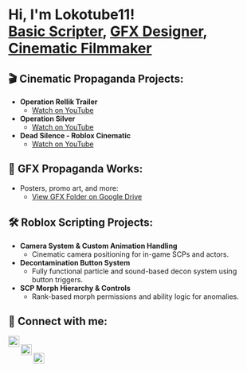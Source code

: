 <h1>Hi, I'm Lokotube11!<br/>
<a href="https://github.com/Lokotube11">Basic Scripter</a>, 
<a href="https://drive.google.com/drive/folders/1knKv79VAIYfchP7NAaCcDkwJ-PAWdV3O">GFX Designer</a>, 
<a href="https://www.youtube.com/@lokotube11">Cinematic Filmmaker</a></h1>

<h2>🎬 Cinematic Propaganda Projects:</h2>

- <b>Operation Rellik Trailer</b>  
  - [Watch on YouTube](https://www.youtube.com/watch?v=-5e3BaFRe0M)
- <b>Operation Silver</b>  
  - [Watch on YouTube](https://www.youtube.com/watch?v=brKAmwVw_SM)
- <b>Dead Silence - Roblox Cinematic</b>  
  - [Watch on YouTube](https://www.youtube.com/watch?v=4RulCGf35yE)

<h2>🎨 GFX Propaganda Works:</h2>

- Posters, promo art, and more:  
  - [View GFX Folder on Google Drive](https://drive.google.com/drive/folders/1knKv79VAIYfchP7NAaCcDkwJ-PAWdV3O)

<h2>🛠️ Roblox Scripting Projects:</h2>

- <b>Camera System & Custom Animation Handling</b>  
  - Cinematic camera positioning for in-game SCPs and actors.
- <b>Decontamination Button System</b>  
  - Fully functional particle and sound-based decon system using button triggers.
- <b>SCP Morph Hierarchy & Controls</b>  
  - Rank-based morph permissions and ability logic for anomalies.

<h2> 🤳 Connect with me:</h2>

[<img align="left" alt="Lokotube11 | YouTube" width="22px" src="https://cdn.jsdelivr.net/npm/simple-icons@v3/icons/youtube.svg" />][youtube]  
[<img align="left" alt="Lokotube11 | Roblox" width="22px" src="https://cdn.jsdelivr.net/npm/simple-icons@v3/icons/roblox.svg" />][roblox]  
[<img align="left" alt="Lokotube11 | GitHub" width="22px" src="https://cdn.jsdelivr.net/npm/simple-icons@v3/icons/github.svg" />][github]

<br/>

[youtube]: https://www.youtube.com/@lokotube11
[roblox]: https://www.roblox.com/users/1367691683/profile
[github]: https://github.com/Lokotube11
